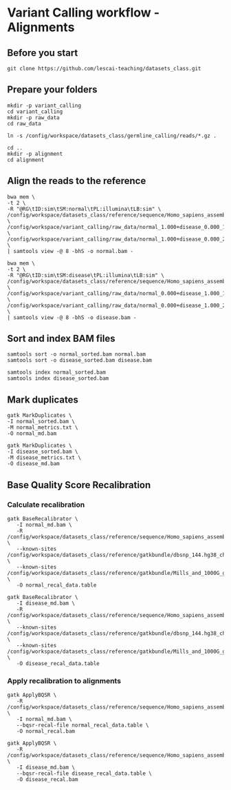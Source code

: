 # Variant Calling workflow - Alignments


## Before you start

```{bash}
git clone https://github.com/lescai-teaching/datasets_class.git
```


## Prepare your folders


```{bash}
mkdir -p variant_calling
cd variant_calling
mkdir -p raw_data
cd raw_data
```



```{bash}
ln -s /config/workspace/datasets_class/germline_calling/reads/*.gz .
```


```{bash}
cd ..
mkdir -p alignment
cd alignment
```


## Align the reads to the reference


```{bash}
bwa mem \
-t 2 \
-R "@RG\tID:sim\tSM:normal\tPL:illumina\tLB:sim" \
/config/workspace/datasets_class/reference/sequence/Homo_sapiens_assembly38_chr21.fasta \
/config/workspace/variant_calling/raw_data/normal_1.000+disease_0.000_1.fq.gz \
/config/workspace/variant_calling/raw_data/normal_1.000+disease_0.000_2.fq.gz \
| samtools view -@ 8 -bhS -o normal.bam -
```



```{bash}
bwa mem \
-t 2 \
-R "@RG\tID:sim\tSM:disease\tPL:illumina\tLB:sim" \
/config/workspace/datasets_class/reference/sequence/Homo_sapiens_assembly38_chr21.fasta \
/config/workspace/variant_calling/raw_data/normal_0.000+disease_1.000_1.fq.gz \
/config/workspace/variant_calling/raw_data/normal_0.000+disease_1.000_2.fq.gz \
| samtools view -@ 8 -bhS -o disease.bam -
```


## Sort and index BAM files

```{bash}
samtools sort -o normal_sorted.bam normal.bam
samtools sort -o disease_sorted.bam disease.bam
```


```{bash}
samtools index normal_sorted.bam
samtools index disease_sorted.bam
```


## Mark duplicates

```{bash}
gatk MarkDuplicates \
-I normal_sorted.bam \
-M normal_metrics.txt \
-O normal_md.bam

gatk MarkDuplicates \
-I disease_sorted.bam \
-M disease_metrics.txt \
-O disease_md.bam
```


## Base Quality Score Recalibration


### Calculate recalibration


```{bash}
gatk BaseRecalibrator \
   -I normal_md.bam \
   -R /config/workspace/datasets_class/reference/sequence/Homo_sapiens_assembly38_chr21.fasta \
   --known-sites /config/workspace/datasets_class/reference/gatkbundle/dbsnp_144.hg38_chr21.vcf.gz \
   --known-sites /config/workspace/datasets_class/reference/gatkbundle/Mills_and_1000G_gold_standard.indels.hg38_chr21.vcf.gz \
   -O normal_recal_data.table

gatk BaseRecalibrator \
   -I disease_md.bam \
   -R /config/workspace/datasets_class/reference/sequence/Homo_sapiens_assembly38_chr21.fasta \
   --known-sites /config/workspace/datasets_class/reference/gatkbundle/dbsnp_144.hg38_chr21.vcf.gz \
   --known-sites /config/workspace/datasets_class/reference/gatkbundle/Mills_and_1000G_gold_standard.indels.hg38_chr21.vcf.gz \
   -O disease_recal_data.table
```

### Apply recalibration to alignments

```{bash}
gatk ApplyBQSR \
   -R /config/workspace/datasets_class/reference/sequence/Homo_sapiens_assembly38_chr21.fasta \
   -I normal_md.bam \
   --bqsr-recal-file normal_recal_data.table \
   -O normal_recal.bam

gatk ApplyBQSR \
   -R /config/workspace/datasets_class/reference/sequence/Homo_sapiens_assembly38_chr21.fasta \
   -I disease_md.bam \
   --bqsr-recal-file disease_recal_data.table \
   -O disease_recal.bam
```